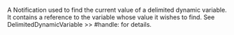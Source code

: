 A Notification used to find the current value of a delimited dynamic variable. It contains a reference to the variable whose value it wishes to find. See DelimitedDynamicVariable >> #handle: for details.